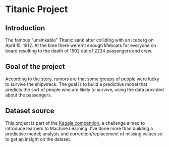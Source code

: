 # Titanic Project

## Introduction
The famous "unsinkable" Titanic sank after colliding with an iceberg on April 15, 1912. At the time there weren't enough lifeboats for everyone on board resulting to the death of 1502 out of 2224 passengers and crew.

## Goal of the project
According to the story, rumors are that some groups of people were lucky to survive the shipwreck. The goal is to build a predictive model that predicts the sort of people who are likely to survive, using the data provided about the passengers.

## Dataset source
This project is part of the [Kaggle competition](https://www.kaggle.com/c/titanic/overview), a challenge aimed to introduce learners to Machine Learning. I've done more than building a predictive model; analysis and correction/replacement of missing values so to get an insight on the dataset.
